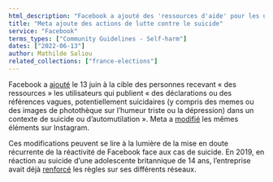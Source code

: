 ```yaml
---
html_description: "Facebook a ajouté des 'ressources d'aide' pour les utilisateurs qui publient sur le suicide ou l'automutilation depuis le 13 juin, à la suite d'un examen antérieur depuis 2019."
title: "Meta ajoute des actions de lutte contre le suicide"
service: "Facebook"
terms_types: ["Community Guidelines - Self-harm"]
dates: ["2022-06-13"]
author: Mathilde Saliou
related_collections: ["france-elections"]
---
```


Facebook a [ajouté](https://github.com/OpenTermsArchive/france-elections-versions/commit/242048233610ece2729d0b39047dcd5adeb21e25) le 13 juin à la cible des personnes recevant « des ressources » les utilisateurs qui publient « des déclarations ou des références vagues, potentiellement suicidaires (y compris des memes ou des images de photothèque sur l’humeur triste ou la dépression) dans un contexte de suicide ou d’automutilation ». Meta a [modifié](https://github.com/OpenTermsArchive/france-elections-versions/commit/82cc72a102fc78107e7094f995e07b9e4364431d) les mêmes éléments sur Instagram.

Ces modifications peuvent se lire à la lumière de la mise en doute récurrente de la réactivité de Facebook face aux cas de suicide. En 2019, en réaction au suicide d’une adolescente britannique de 14 ans, l’entreprise avait déjà [renforcé](https://www.lemonde.fr/pixels/article/2019/02/08/suicide-automutilation-instagram-et-facebook-vont-supprimer-les-contenus-explicites_5421003_4408996.html) les règles sur ses différents réseaux.
